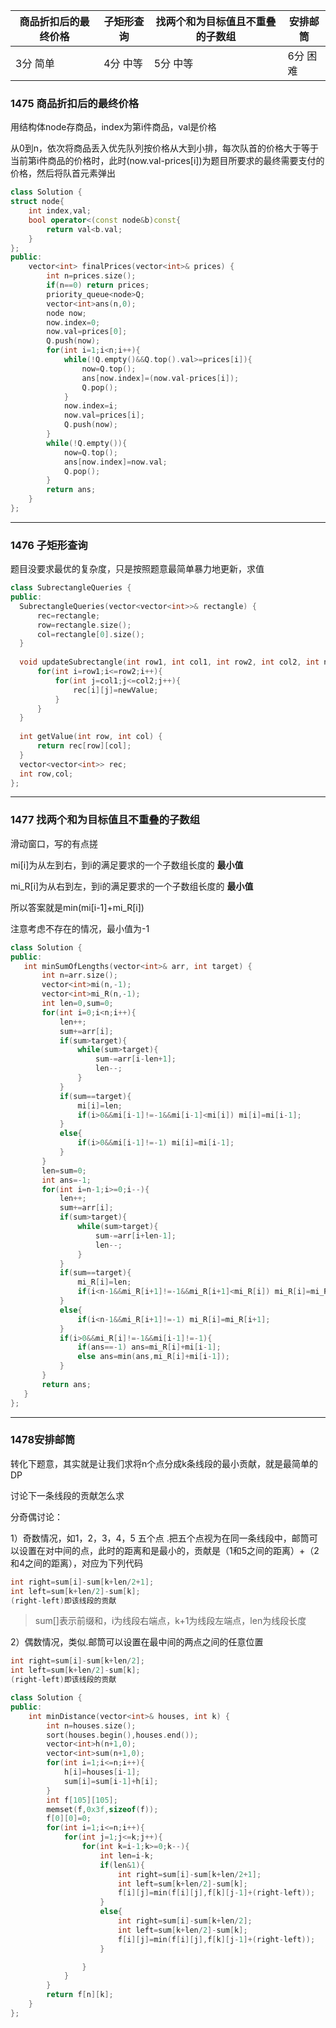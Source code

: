 

| 商品折扣后的最终价格 | 子矩形查询 | 找两个和为目标值且不重叠的子数组 | 安排邮筒 |
| -------------------- | ---------- | -------------------------------- | -------- |
| 3分 简单             | 4分 中等   | 5分 中等                         | 6分 困难 |

### 1475 商品折扣后的最终价格

用结构体node存商品，index为第i件商品，val是价格

从0到n，依次将商品丢入优先队列按价格从大到小排，每次队首的价格大于等于当前第i件商品的价格时，此时(now.val-prices[i])为题目所要求的最终需要支付的价格，然后将队首元素弹出

```C++
class Solution {
struct node{
    int index,val;
    bool operator<(const node&b)const{
        return val<b.val;
    }
};
public:
    vector<int> finalPrices(vector<int>& prices) {
        int n=prices.size();
        if(n==0) return prices;
        priority_queue<node>Q;
        vector<int>ans(n,0);
        node now;
        now.index=0;
        now.val=prices[0];
        Q.push(now);
        for(int i=1;i<n;i++){
            while(!Q.empty()&&Q.top().val>=prices[i]){
                now=Q.top();
                ans[now.index]=(now.val-prices[i]);
                Q.pop();
            }
            now.index=i;
            now.val=prices[i];
            Q.push(now);
        }
        while(!Q.empty()){
            now=Q.top();
            ans[now.index]=now.val;
            Q.pop();
        }
        return ans;
    }
};
```

-----

### 1476 子矩形查询

题目没要求最优的复杂度，只是按照题意最简单暴力地更新，求值

  ```c++
class SubrectangleQueries {
public:
    SubrectangleQueries(vector<vector<int>>& rectangle) {
        rec=rectangle;
        row=rectangle.size();
        col=rectangle[0].size();
    }
    
    void updateSubrectangle(int row1, int col1, int row2, int col2, int newValue) {
        for(int i=row1;i<=row2;i++){
            for(int j=col1;j<=col2;j++){
                rec[i][j]=newValue;
            }
        }
    }
    
    int getValue(int row, int col) {
        return rec[row][col];
    }
    vector<vector<int>> rec;
    int row,col;
};
  ```



----

### 1477 找两个和为目标值且不重叠的子数组

滑动窗口，写的有点搓

mi[i]为从左到右，到i的满足要求的一个子数组长度的 **最小值** 

mi_R[i]为从右到左，到i的满足要求的一个子数组长度的 **最小值** 

所以答案就是min(mi[i-1]+mi_R[i])

注意考虑不存在的情况，最小值为-1

 ```c++
class Solution {
public:
    int minSumOfLengths(vector<int>& arr, int target) {
        int n=arr.size();
        vector<int>mi(n,-1);
        vector<int>mi_R(n,-1);
        int len=0,sum=0;
        for(int i=0;i<n;i++){
            len++;
            sum+=arr[i];
            if(sum>target){
                while(sum>target){
                    sum-=arr[i-len+1];
                    len--;
                }
            }
            if(sum==target){
                mi[i]=len;
                if(i>0&&mi[i-1]!=-1&&mi[i-1]<mi[i]) mi[i]=mi[i-1];
            }
            else{
                if(i>0&&mi[i-1]!=-1) mi[i]=mi[i-1];
            }
        }
        len=sum=0;
        int ans=-1;
        for(int i=n-1;i>=0;i--){
            len++;
            sum+=arr[i];
            if(sum>target){
                while(sum>target){
                    sum-=arr[i+len-1];
                    len--;
                }
            }
            if(sum==target){
                mi_R[i]=len;
                if(i<n-1&&mi_R[i+1]!=-1&&mi_R[i+1]<mi_R[i]) mi_R[i]=mi_R[i+1];
            }
            else{
                if(i<n-1&&mi_R[i+1]!=-1) mi_R[i]=mi_R[i+1];
            }
            if(i>0&&mi_R[i]!=-1&&mi[i-1]!=-1){
                if(ans==-1) ans=mi_R[i]+mi[i-1];
                else ans=min(ans,mi_R[i]+mi[i-1]);
            }
        }
        return ans;
    }
};
 ```



----

### 1478安排邮筒

转化下题意，其实就是让我们求将n个点分成k条线段的最小贡献，就是最简单的DP

讨论下一条线段的贡献怎么求

分奇偶讨论：

1）奇数情况，如1，2，3，4，5 五个点 .把五个点视为在同一条线段中，邮筒可以设置在对中间的点，此时的距离和是最小的，贡献是（1和5之间的距离）+（2和4之间的距离），对应为下列代码

```c++
int right=sum[i]-sum[k+len/2+1];
int left=sum[k+len/2]-sum[k];
(right-left)即该线段的贡献
```

> sum[]表示前缀和，i为线段右端点，k+1为线段左端点，len为线段长度

2）偶数情况，类似.邮筒可以设置在最中间的两点之间的任意位置

```c++
int right=sum[i]-sum[k+len/2];
int left=sum[k+len/2]-sum[k];
(right-left)即该线段的贡献
```



```c++
class Solution {
public:
    int minDistance(vector<int>& houses, int k) {
        int n=houses.size();
        sort(houses.begin(),houses.end());
        vector<int>h(n+1,0);
        vector<int>sum(n+1,0);
        for(int i=1;i<=n;i++){
            h[i]=houses[i-1];
            sum[i]=sum[i-1]+h[i];
        }
        int f[105][105];
        memset(f,0x3f,sizeof(f));
        f[0][0]=0;
        for(int i=1;i<=n;i++){
            for(int j=1;j<=k;j++){
                for(int k=i-1;k>=0;k--){
                    int len=i-k;
                    if(len&1){
                        int right=sum[i]-sum[k+len/2+1];
                        int left=sum[k+len/2]-sum[k];
                        f[i][j]=min(f[i][j],f[k][j-1]+(right-left));
                    }
                    else{
                        int right=sum[i]-sum[k+len/2];
                        int left=sum[k+len/2]-sum[k];
                        f[i][j]=min(f[i][j],f[k][j-1]+(right-left));
                    }

                }
            }
        }
        return f[n][k];
    }
};
```


